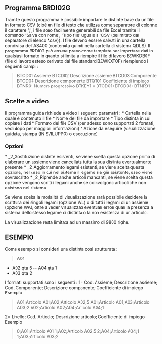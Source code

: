 ## Programma BRDI02G
Tramite questo programma è possibile importare le distinte base da un file in formato CSV (cioè
un file di testo che utilizza come separatore di colonne il carattere ';', i file sono facilmente
generabili da file Excel tramite il comando 'Salva con nome', 'Tipo file' uguale a 'CSV (delimitato
dal separatore di elenco \*.csv)).
I file devono essere salvati in una cartella condivisa dell'AS400 (contenuta quindi nella cartella
di sistema QDLS).
Il programma BRDI02 può essere preso come template per importare dati in qualsiasi formato in
quanto si limita a riempire il file di lavoro B£WKDB0F (file di lavoro esteso derivato dal
file standard B£WKXT0F) riempiendo i seguenti campi : 
>BTCD01 Assieme
BTCD02 Descrizione assieme
BTCD03 Componente
BTCD04 Descrizione componente
BTQT01 Coefficiente di impiego
BTNR01 Numero progressivo
BTKEY1 = BTCD01+BTCD03+BTNR01


## Scelte a video
Il programma guida richiede a video i seguenti parametri : 
 \* Cartella nella quale è contenuto il file
 \* Nome del file da importare
 \* Tipo distinta in cui copiare i dati
 \* Formato del file CSV (per adesso sono supportati 2 formati, vedi dopo per maggiori informazioni)
 \* Azione da eseguire (visualizzazione guidata, stampa (IN SVILUPPO) o esecuzione)

### Opzioni 
 \* _2_Sostituzione distinte esistenti, se viene scelta questa opzione prima di elaborare un assieme viene cancellata tutta la sua distinta eventualmente presente
 \* _2_Aggiornamento legami esistenti, se viene scelta questa opzione, nel caso in cui nel sistema il legame sia già esistente, esso viene sovrascritto
 \* _2_Riprende anche articoli mancanti, se viene scelta questa opzione vengono scritti i legami anche se coinvolgono articoli che non esistono nel sistema

Se viene scelta la modalità di visualizzazione sarà possibile decidere la scrittura dei singoli legami (opzione WL) o di tutti i legami di un assieme (opzione WA), oltre a veder visualizzati eventuali errori quali la presenza a sistema dello stesso legame di distinta o la non esistenza di un articolo.

La visualizzazione resta limitata ad un massimo di 9800 righe.

## ESEMPIO
Come esempio si consideri una distinta cosi strutturata : 
>A01
 - A02 qta 5
 -- A04 qta 1
 - A03 qta 2


I formati supportati sono i seguenti : 
1= Cod. Assieme; Descrizione assieme; Cod. Componente; Descrizione componente; Coefficiente di impiego
Esempio
>A01;Articolo A01;A02;Articolo A02;5
A01;Articolo A01;A03;Articolo A03;2
A02;Articolo A02;A04;Articolo A04;1

2= Livello; Cod. Articolo; Descrizione articolo; Coefficiente di impiego
Esempio
>0;A01;Articolo A01
1;A02;Articolo A02;5
2;A04;Articolo A04;1
1;A03;Articolo A03;2

